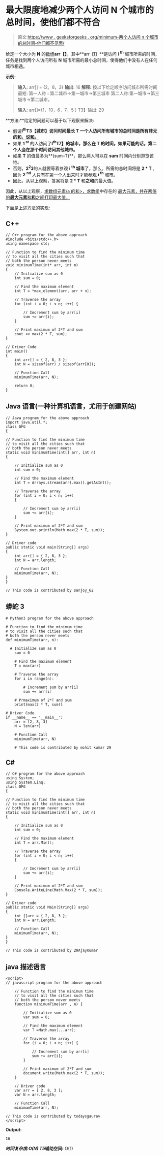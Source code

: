 # 最大限度地减少两个人访问 N 个城市的总时间，使他们都不符合

> 原文:[https://www . geeksforgeeks . org/minimum-两个人访问 n 个城市的总时间-他们都不见面/](https://www.geeksforgeeks.org/minimize-total-time-taken-by-two-persons-to-visit-n-cities-such-that-none-of-them-meet/)

给定一个大小为 **N** 的[数组](https://www.geeksforgeeks.org/introduction-to-arrays/)**arr【】**，其中**arr【I】**是访问 **i <sup>th</sup>** 城市所需的时间，任务是找到两个人访问所有 **N** 城市所需的最小总时间，使得他们中没有人在任何城市相遇。

**示例:**

> **输入:** arr[] = {2，8，3}
> **输出:** 16
> **解释:**
> 按以下给定顺序访问城市所需时间最短:
> 第一人称 **:** 第二城市→第一城市→第三城市
> 第二人称:第一城市→第三城市→第二城市。
> 
> **输入:** arr[]={1，10，6，7，5 }
> T3】输出: 29

**方法:**给定的问题可以基于以下观察来解决:

*   假设**I<sup>th</sup>T3【城市】访问时间最长 **T** 一个人访问所有城市的总时间是所有阵元的[和，说**和**。](https://www.geeksforgeeks.org/program-find-sum-elements-given-array/)**
*   如果 **1 <sup>st</sup>** 的人访问了**I<sup>th</sup>T7】的城市，那么在 **T** 的时间，如果可能的话，第二个人会在那个时间访问其他城市。**
*   如果 **T** 的值最多为**(sum–T)**，那么两人可以在 **sum** 时间内分别游览该地。
*   否则，**2<sup>2</sup>3**的人就要等着参观 **i <sup>th</sup> 城市**了。那么，所需的总时间将是 **2 * T** ，因为 **2 <sup>nd</sup>** 人只有在第一个人出来时才能参观 **i <sup>th</sup>** 城市。
*   因此，从以上观察，答案将是 **2 * T** 和**之和**的最大值。

因此，从以上观察，[求数组元素/a 的和>，求数组](https://www.geeksforgeeks.org/program-find-sum-elements-given-array/)中存在的 [最大元素，并在两倍的**最大元素**和**和**之间打印最大值。](https://www.geeksforgeeks.org/c-program-find-largest-element-array/)

下面是上述方法的实现:

## C++

```
// C++ program for the above approach
#include <bits/stdc++.h>
using namespace std;

// Function to find the minimum time
// to visit all the cities such that
// both the person never meets
void minimumTime(int* arr, int n)
{
    // Initialize sum as 0
    int sum = 0;

    // Find the maximum element
    int T = *max_element(arr, arr + n);

    // Traverse the array
    for (int i = 0; i < n; i++) {

        // Increment sum by arr[i]
        sum += arr[i];
    }

    // Print maximum of 2*T and sum
    cout << max(2 * T, sum);
}

// Driver Code
int main()
{
    int arr[] = { 2, 8, 3 };
    int N = sizeof(arr) / sizeof(arr[0]);

    // Function Call
    minimumTime(arr, N);

    return 0;
}
```

## Java 语言(一种计算机语言，尤用于创建网站)

```
// Java program for the above approach
import java.util.*;
class GFG
{

// Function to find the minimum time
// to visit all the cities such that
// both the person never meets
static void minimumTime(int[] arr, int n)
{

    // Initialize sum as 0
    int sum = 0;

    // Find the maximum element
    int T = Arrays.stream(arr).max().getAsInt();

    // Traverse the array
    for (int i = 0; i < n; i++)
    {

        // Increment sum by arr[i]
        sum += arr[i];
    }

    // Print maximum of 2*T and sum
    System.out.println(Math.max(2 * T, sum));
}

// Driver code
public static void main(String[] args)
{
    int arr[] = { 2, 8, 3 };
    int N = arr.length;

    // Function Call
    minimumTime(arr, N);
}
}

// This code is contributed by sanjoy_62
```

## 蟒蛇 3

```
# Python3 program for the above approach

# Function to find the minimum time
# to visit all the cities such that
# both the person never meets
def minimumTime(arr, n):

  # Initialize sum as 0
    sum = 0

    # Find the maximum element
    T = max(arr)

    # Traverse the array
    for i in range(n):

        # Increment sum by arr[i]
        sum += arr[i]

    # Prmaximum of 2*T and sum
    print(max(2 * T, sum))

# Driver Code
if __name__ == '__main__':
    arr = [2, 8, 3]
    N = len(arr)

    # Function Call
    minimumTime(arr, N)

    # This code is contributed by mohit kumar 29
```

## C#

```
// C# program for the above approach
using System;
using System.Linq;
class GFG
{

// Function to find the minimum time
// to visit all the cities such that
// both the person never meets
static void minimumTime(int[] arr, int n)
{

    // Initialize sum as 0
    int sum = 0;

    // Find the maximum element
    int T = arr.Min();

    // Traverse the array
    for (int i = 0; i < n; i++)
    {

        // Increment sum by arr[i]
        sum += arr[i];
    }

    // Print maximum of 2*T and sum
    Console.WriteLine(Math.Max(2 * T, sum));
}

// Driver code
public static void Main(String[] args)
{
    int []arr = { 2, 8, 3 };
    int N = arr.Length;

    // Function Call
    minimumTime(arr, N);
}
}

// This code is contributed by 29AjayKumar
```

## java 描述语言

```
<script>
// javascript program for the above approach

    // Function to find the minimum time
    // to visit all the cities such that
    // both the person never meets
    function minimumTime(arr , n) {

        // Initialize sum as 0
        var sum = 0;

        // Find the maximum element
        var T =Math.max(...arr);

        // Traverse the array
        for (i = 0; i < n; i++) {

            // Increment sum by arr[i]
            sum += arr[i];
        }

        // Print maximum of 2*T and sum
        document.write(Math.max(2 * T, sum));
    }

    // Driver code
    var arr = [ 2, 8, 3 ];
    var N = arr.length;

    // Function Call
    minimumTime(arr, N);

// This code is contributed by todaysgaurav
</script>
```

**Output:** 

```
16
```

***时间复杂度:**O(N)*
T5**辅助空间:** O(1)